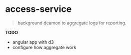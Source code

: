 # access-service
> background deamon to aggregate logs for reporting.

**TODO**
 * angular app with d3
 * configure how aggregate work